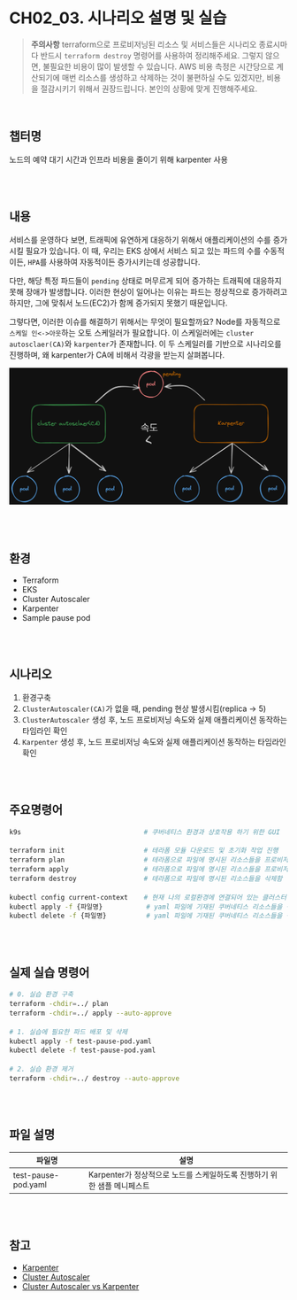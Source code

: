 # CH02_03. 시나리오 설명 및 실습
> **주의사항**
terraform으로 프로비저닝된 리소스 및 서비스들은 시나리오 종료시마다 반드시 `terraform destroy` 명령어를 사용하여 정리해주세요. 그렇지 않으면, 불필요한 비용이 많이 발생할 수 있습니다. AWS 비용 측정은 시간당으로 계산되기에 매번 리소스를 생성하고 삭제하는 것이 불편하실 수도 있겠지만, 비용을 절감시키기 위해서 권장드립니다. 본인의 상황에 맞게 진행해주세요.

<br>

## 챕터명

노드의 예약 대기 시간과 인프라 비용을 줄이기 위해 karpenter 사용

<br><br>

## 내용

서비스를 운영하다 보면, 트래픽에 유연하게 대응하기 위해서 애플리케이션의 수를 증가시킬 필요가 있습니다.
이 때, 우리는 EKS 상에서 서비스 되고 있는 파드의 수를 수동적이든, `HPA`를 사용하여 자동적이든 증가시키는데 성공합니다.  

다만, 해당 특정 파드들이 `pending` 상태로 머무르게 되어 증가하는 트래픽에 대응하지 못해 장애가 발생합니다.
이러한 현상이 일어나는 이유는 파드는 정상적으로 증가하려고 하지만, 그에 맞춰서 노드(EC2)가 함께 증가되지 못했기 때문입니다.  

그렇다면, 이러한 이슈를 해결하기 위해서는 무엇이 필요할까요? Node를 자동적으로 `스케일 인<->아웃`하는 오토 스케일러가 필요합니다. 이 스케일러에는 `cluster autosclaer(CA)`와 `karpenter`가 존재합니다. 이 두 스케일러를 기반으로 시나리오를 진행하며, 왜 karpenter가 CA에 비해서 각광을 받는지 살펴봅니다.

![karpenter_ca](../../images/01-senario.png)

<br><br>

## 환경

- Terraform
- EKS
- Cluster Autoscaler
- Karpenter
- Sample pause pod

<br><br>

## 시나리오

1. 환경구축
2. `ClusterAutoscaler(CA)`가 없을 때, pending 현상 발생시킴(replica -> 5)
3. `ClusterAutoscaler` 생성 후, 노드 프로비저닝 속도와 실제 애플리케이션 동작하는 타임라인 확인
4. `Karpenter` 생성 후, 노드 프로비저닝 속도와 실제 애플리케이션 동작하는 타임라인 확인

<br><br>

## 주요명령어

```bash
k9s                               # 쿠버네티스 환경과 상호작용 하기 위한 GUI

terraform init                    # 테라폼 모듈 다운로드 및 초기화 작업 진행
terraform plan                    # 테라폼으로 파일에 명시된 리소스들을 프로비저닝 하기 전 확인단계
terraform apply                   # 테라폼으로 파일에 명시된 리소스들을 프로비저닝
terraform destroy                 # 테라폼으로 파일에 명시된 리소스들을 삭제함

kubectl config current-context    # 현재 나의 로컬환경에 연결되어 있는 클러스터 확인
kubectl apply -f {파일명}           # yaml 파일에 기재된 쿠버네티스 리소스들을 생성
kubectl delete -f {파일명}          # yaml 파일에 기재된 쿠버네티스 리소스들을 삭제
```

<br><br>

## 실제 실습 명령어

```bash
# 0. 실습 환경 구축
terraform -chdir=../ plan 
terraform -chdir=../ apply --auto-approve

# 1. 실습에 필요한 파드 배포 및 삭제
kubectl apply -f test-pause-pod.yaml
kubectl delete -f test-pause-pod.yaml

# 2. 실습 환경 제거
terraform -chdir=../ destroy --auto-approve
```

<br><br>

## 파일 설명
|파일명|설명|
|---|---|
|test-pause-pod.yaml|Karpenter가 정상적으로 노드를 스케일하도록 진행하기 위한 샘플 메니페스트|

<br><br>

## 참고
- [Karpenter](https://karpenter.sh/)
- [Cluster Autoscaler](https://github.com/kubernetes/autoscaler/blob/master/cluster-autoscaler/cloudprovider/aws/README.md)
- [Cluster Autoscaler vs Karpenter](https://www.eksworkshop.com/docs/autoscaling/compute/)